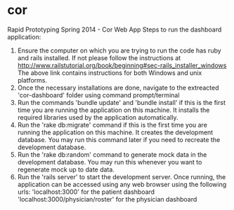 cor
===

Rapid Prototyping Spring 2014 - Cor Web App
Steps to run the dashboard application:
1. Ensure the computer on which you are trying to run the code has ruby and rails installed.
	If not please follow the instructions at http://www.railstutorial.org/book/beginning#sec-rails_installer_windows
	The above link contains instructions for both Windows and unix platforms.
2. Once the necessary installations are done, navigate to the extreacted 'cor-dashboard' folder using command prompt/terminal
3. Run the commands 'bundle update' and 'bundle install' if this is the first time you are running the application on this machine. It installs the required libraries used by the application automatically.
4. Run the 'rake db:migrate' command if this is the first time you are running the application on this machine. It creates the development database. You may run this command later if you need to recreate the development database.
5. Run the 'rake db:random' command to generate mock data in the development database. You may run this whenever you want to regenerate mock up to date data.
6. Run the 'rails server' to start the development server. Once running, the application can be accessed using any web browser using the following urls:
	'localhost:3000' for the patient dashboard
	'localhost:3000/physician/roster' for the physician dashboard